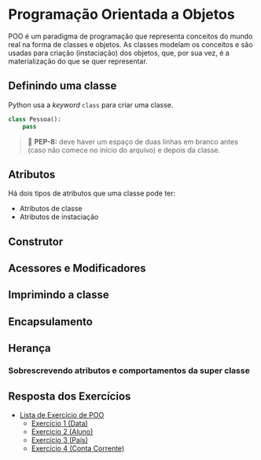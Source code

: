 # Programação Orientada a Objetos

POO é um paradigma de programação que representa conceitos do mundo real na forma de classes e objetos. As classes modelam os conceitos e são usadas para criação (instaciação) dos objetos, que, por sua vez, é a materialização do que se quer representar.

## Definindo uma classe

Python usa a _keyword_ ```class``` para criar uma classe.

```python
class Pessoa():
    pass
```

> :mega: **PEP-8:** deve haver um espaço de duas linhas em branco antes (caso não comece no início do arquivo) e depois da classe.

## Atributos

Há dois tipos de atributos que uma classe pode ter:
- Atributos de classe
- Atributos de instaciação

## Construtor

## Acessores e Modificadores

## Imprimindo a classe

## Encapsulamento

## Herança

### Sobrescrevendo atributos e comportamentos da super classe

## Resposta dos Exercícios

- [Lista de Exercício de POO](https://github.com/ajunior/ed/blob/master/poo/Exercicio-Python-OO.pdf)
    - [Exercício 1 (Data)](https://github.com/ajunior/ed/blob/master/poo/data.py)
    - [Exercício 2 (Aluno)](https://github.com/ajunior/ed/blob/master/poo/aluno.py)
    - [Exercício 3 (País)](https://github.com/ajunior/ed/blob/master/poo/pais.py)
    - [Exercício 4 (Conta Corrente)](https://github.com/ajunior/ed/blob/master/poo/contacorrente.py)
